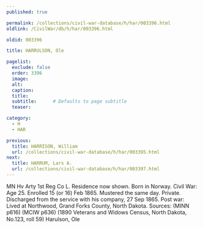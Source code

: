 ```yaml
---
published: true

permalink: /collections/civil-war-database/h/har/003396.html
oldlink: /CivilWar/db/h/har/003396.html

oldid: 003396

title: HARRULSON, Ole

pagelist:
  exclude: false
  order: 3396
  image: 
  alt:
  caption:
  title:
  subtitle:      # Defaults to page subtitle
  teaser:

category: 
  - H 
  - HAR

previous:
  title: HARRISON, William
  url: /collections/civil-war-database/h/har/003395.html  
next:
  title: HARRUM, Lars A.
  url: /collections/civil-war-database/h/har/003397.html   
---
```

MN Hv Arty 1st Reg Co L. Residence now shown. Born in Norway. Civil War: Age 25. Enrolled 15 (or 16) Feb 1865. Mustered the same day. Private. Discharged from the service with his company, 27 Sep 1865. Post war: Lived at Northwood, Grand Forks County, North Dakota. Sources: (MINN p616) (MCIW p636) (1890 Veterans and Widows Census, North Dakota, No.123, roll 59) &#147;Harulson, Ole&#148;